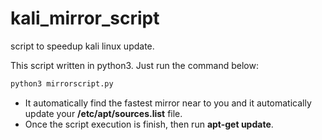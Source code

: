 # kali_mirror_script
script to speedup kali linux update.

This script written in python3.
Just run the command below:
```bash
python3 mirrorscript.py
```
- It automatically find the fastest mirror near to you and it automatically update your **/etc/apt/sources.list** file.
- Once the script execution is finish, then run **apt-get update**.
